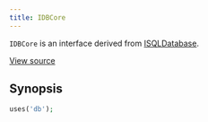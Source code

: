 ```yaml
---
title: IDBCore
---
```


`IDBCore` is an interface derived from <a href="ISQLDatabase">ISQLDatabase</a>.

<a href="http://github.com/nexgenta/eregansu/blob/master/lib/db.php">View source</a>

## Synopsis

```php
uses('db');
```

